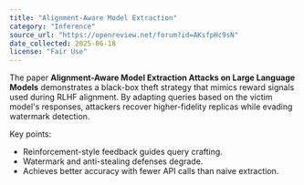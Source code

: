 ```yaml
---
title: "Alignment-Aware Model Extraction"
category: "Inference"
source_url: "https://openreview.net/forum?id=AKsfpHc9sN"
date_collected: 2025-06-18
license: "Fair Use"
---
```


The paper **Alignment-Aware Model Extraction Attacks on Large Language Models** demonstrates a black-box theft strategy that mimics reward signals used during RLHF alignment. By adapting queries based on the victim model's responses, attackers recover higher-fidelity replicas while evading watermark detection.

Key points:

- Reinforcement-style feedback guides query crafting.
- Watermark and anti-stealing defenses degrade.
- Achieves better accuracy with fewer API calls than naive extraction.

